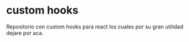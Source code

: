 # custom hooks 

Repositorio con custom hooks para react los cuales por su gran utilidad dejare por aca.